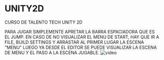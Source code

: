 # UNITY2D
CURSO DE TALENTO TECH UNITY 2D

PARA JUGAR SIMPLEMENTE APRETAR LA BARRA ESPACIADORA QUE ES EL JUMP.
EN CASO DE NO VISUALIZAR EL MENU DE START, HAY QUE IR A FILE, BUILD SETTINGS Y ARRASTAR AL PRIMER LUGAR LA ESCENA "MENU"
LUEGO YA DESDE EL EDITOR SE PUEDE VISUALIZAR LA ESCENA DE MENU Y EL PASO A LA ESCENA JUGABLE.
![video](https://vimeo.com/1085799510/56d3e35a81)

